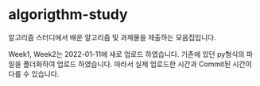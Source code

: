 # algorigthm-study
알고리즘 스터디에서 배운 알고리즘 및 과제물을 제출하는 모음집입니다.


Week1, Week2는 2022-01-11에 새로 업로드 하였습니다.
기존에 있던 py형식의 파일을 폴더화하여 업로드 하였습니다. 따라서 실제 업로드한 시간과 Commit된 시간이 다를 수 있습니다.
